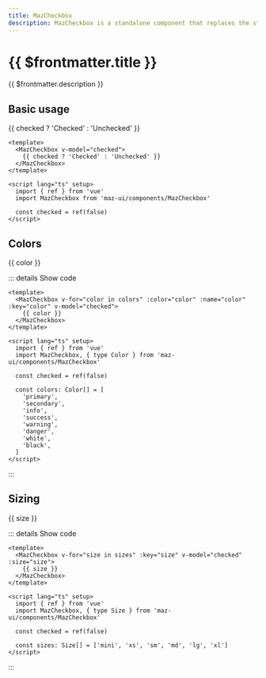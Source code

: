 ```yaml
---
title: MazCheckbox
description: MazCheckbox is a standalone component that replaces the standard html input checkbox. Color options are available.
---
```


# {{ $frontmatter.title }}

{{ $frontmatter.description }}

<!--@include: ./../.vitepress/mixins/getting-started.md-->

## Basic usage

<MazCheckbox v-model="checked">
  {{ checked ? 'Checked' : 'Unchecked' }}
</MazCheckbox>

```vue
<template>
  <MazCheckbox v-model="checked">
    {{ checked ? 'Checked' : 'Unchecked' }}
  </MazCheckbox>
</template>

<script lang="ts" setup>
  import { ref } from 'vue'
  import MazCheckbox from 'maz-ui/components/MazCheckbox'

  const checked = ref(false)
</script>
```

## Colors

<div class="maz-flex maz-flex-col maz-gap-2">
  <MazCheckbox v-for="color in colors" :color="color" :id="color" :name="color" :key="color" v-model="checked">
    {{ color }}
  </MazCheckbox>
</div>

::: details Show code

```vue
<template>
  <MazCheckbox v-for="color in colors" :color="color" :name="color" :key="color" v-model="checked">
    {{ color }}
  </MazCheckbox>
</template>

<script lang="ts" setup>
  import { ref } from 'vue'
  import MazCheckbox, { type Color } from 'maz-ui/components/MazCheckbox'

  const checked = ref(false)

  const colors: Color[] = [
    'primary',
    'secondary',
    'info',
    'success',
    'warning',
    'danger',
    'white',
    'black',
  ]
</script>
```

:::

## Sizing

<div class="maz-flex maz-flex-col maz-gap-2">
  <MazCheckbox v-for="size in sizes" :key="size" v-model="checked" :size="size">
    {{ size }}
  </MazCheckbox>
</div>

::: details Show code

```vue
<template>
  <MazCheckbox v-for="size in sizes" :key="size" v-model="checked" :size="size">
    {{ size }}
  </MazCheckbox>
</template>

<script lang="ts" setup>
  import { ref } from 'vue'
  import MazCheckbox, { type Size } from 'maz-ui/components/MazCheckbox'

  const checked = ref(false)

  const sizes: Size[] = ['mini', 'xs', 'sm', 'md', 'lg', 'xl']
</script>
```

:::

<script lang="ts" setup>
  import { ref } from 'vue'
  const checked = ref(false)

  import { type Color, type Size } from 'maz-ui/components/MazCheckbox'

  const colors: Color[] = [
    'primary',
    'secondary',
    'info',
    'success',
    'warning',
    'danger',
    'white',
    'black',
  ]

  const sizes: Size[] = ['mini', 'xs', 'sm', 'md', 'lg', 'xl']
</script>

<!--@include: ./../.vitepress/generated-docs/maz-checkbox.doc.md-->
